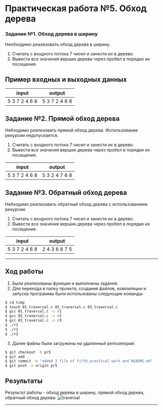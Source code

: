 # Практическая работа №5. Обход дерева

###  Задание №1. Обход дерева в ширину


Необходимо реализовать обход дерева в ширину.

1. Считать с входного потока 7 чисел и занести их в дерево.
2. Вывести все значения вершин дерева через пробел в порядке
их посещения.

## Пример входных и выходных данных

| input  | output |
| ----------| ------------|
| 5 3 7 2 4 6 8 | 5 3 7 2 4 6 8 |

## Задание №2. Прямой обход дерева

Небходимо реализовать прямой обход дерева. Использование рекурсии
недопускается.

1. Считать с входного потока 7 чисел и занести их в дерево.
2. Вывести все значения вершин дерева через пробел в порядке
их посещения.


| input  | output  |
| ----------| ------------|
| 5 3 7 2 4 6 8 | 5 3 2 4 7 6 8 | 

## Задание №3. Обратный обход дерева

Небходимо реализовать обратный обход дерева с использованием рекурсии.

1. Считать с входного потока 7 чисел и занести их в дерево.
2. Вывести все значения вершин дерева через пробел в порядке
их посещения.


| input | output |
| ----------| ------------|
| 5 3 7 2 4 6 8 | 2 4 3 6 8 7 5 |

---

##  Ход работы

1. Были реализованы функции и выполнены задания.
2. Для перехода в папку проекта, создания файлов, компиляции и запуска программы были использованы следующие команды:
```sh
$ cd timp
$ touch 01_traversal.c 02_traversal.c 03_traversal.c
$ gcc 01_traversal.c -o r1
$ gcc 02_traversal.c -o r2
$ gcc 03_traversal.c -o r3
$ ./r1
$ ./r2
$ ./r3
```
3. Далее файлы были загружены на удаленный репозиторий:
```sh
$ git checkout -b pr5
$ git add .
$ git commit -m "added 3 file of fifth practical work and README.md"
$ git push -u origin pr5
```

## Результаты

Результат работы - обход дерева в ширину, прямой обход дерева, обратный обход дерева:
![](https://cdn1.savepice.ru/uploads/2019/4/7/d2515854d72838abfee931ea505218e5-full.png "traversal")

---
